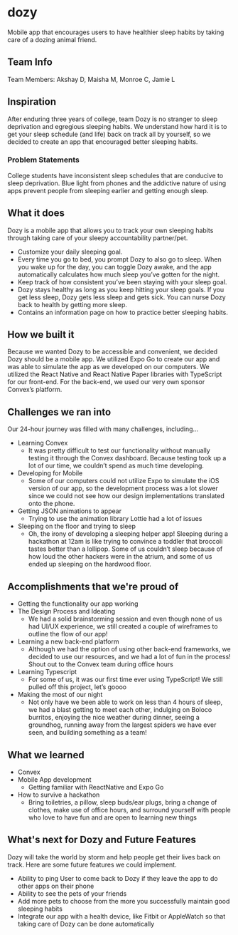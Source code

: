 # dozy
Mobile app that encourages users to have healthier sleep habits by taking care of a dozing animal friend.

## Team Info
Team Members: Akshay D, Maisha M, Monroe C, Jamie L

## Inspiration
After enduring three years of college, team Dozy is no stranger to sleep deprivation and egregious sleeping habits. We understand how hard it is to get your sleep schedule (and life) back on track all by yourself, so we decided to create an app that encouraged better sleeping habits. 

### Problem Statements
College students have inconsistent sleep schedules that are conducive to sleep deprivation.
Blue light from phones and the addictive nature of using apps prevent people from sleeping earlier and getting enough sleep.

## What it does
Dozy is a mobile app that allows you to track your own sleeping habits through taking care of your sleepy accountability partner/pet. 
- Customize your daily sleeping goal.
- Every time you go to bed, you prompt Dozy to also go to sleep. When you wake up for the day, you can toggle Dozy awake, and the app automatically calculates how much sleep you’ve gotten for the night. 
- Keep track of how consistent you’ve been staying with your sleep goal.
- Dozy stays healthy as long as you keep hitting your sleep goals. If you get less sleep, Dozy gets less sleep and gets sick. You can nurse Dozy back to health by getting more sleep.
- Contains an information page on how to practice better sleeping habits.

## How we built it
Because we wanted Dozy to be accessible and convenient, we decided Dozy should be a mobile app. We utilized Expo Go to create our app and was able to simulate the app as we developed on our computers. We utilized the React Native and React Native Paper libraries with TypeScript for our front-end. For the back-end, we used our very own sponsor Convex’s platform. 

## Challenges we ran into
Our 24-hour journey was filled with many challenges, including…
- Learning Convex
  - It was pretty difficult to test our functionality without manually testing it through the Convex dashboard. Because testing took up a lot of our time, we couldn’t spend as much time developing.
- Developing for Mobile
  - Some of our computers could not utilize Expo to simulate the iOS version of our app, so the development process was a lot slower since we could not see how our design implementations translated onto the phone.
- Getting JSON animations to appear
  - Trying to use the animation library Lottie had a lot of issues
- Sleeping on the floor and trying to sleep
  - Oh, the irony of developing a sleeping helper app! Sleeping during a hackathon at 12am is like trying to convince a toddler that broccoli tastes better than a lollipop. Some of us couldn’t sleep because of how loud the other hackers were in the atrium, and some of us ended up sleeping on the hardwood floor. 


## Accomplishments that we're proud of
- Getting the functionality our app working
- The Design Process and Ideating
  - We had a solid brainstorming session and even though none of us had UI/UX experience, we still created a couple of wireframes to outline the flow of our app!
- Learning a new back-end platform	
  - Although we had the option of using other back-end frameworks, we decided to use our resources, and we had a lot of fun in the process! Shout out to the Convex team during office hours
- Learning Typescript
  - For some of us, it was our first time ever using TypeScript! We still pulled off this project, let’s goooo
- Making the most of our night 
  - Not only have we been able to work on less than 4 hours of sleep, we had a blast getting to meet each other, indulging on Boloco burritos, enjoying the nice weather during dinner, seeing a groundhog, running away from the largest spiders we have ever seen, and building something as a team! 

## What we learned
- Convex
- Mobile App development
  - Getting familiar with ReactNative and Expo Go
- How to survive a hackathon
  - Bring toiletries, a pillow, sleep buds/ear plugs, bring a change of clothes, make use of office hours, and surround yourself with people who love to have fun and are open to learning new things

## What's next for Dozy and Future Features
Dozy will take the world by storm and help people get their lives back on track. Here are some future features we could implement.
- Ability to ping User to come back to Dozy if they leave the app to do other apps on their phone
- Ability to see the pets of your friends
- Add more pets to choose from the more you successfully maintain good sleeping habits
- Integrate our app with a health device, like Fitbit or AppleWatch so that taking care of Dozy can be done automatically
